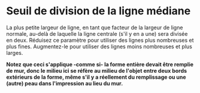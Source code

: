 Seuil de division de la ligne médiane
====

La plus petite largeur de ligne, en tant que facteur de la largeur de ligne normale, au-delà de laquelle la ligne centrale (s'il y en a une) sera divisée en deux. Réduisez ce paramètre pour utiliser des lignes plus nombreuses et plus fines. Augmentez-le pour utiliser des lignes moins nombreuses et plus larges. 

**Notez que ceci s'applique -comme si- la forme entière devait être remplie de mur, donc le milieu ici se réfère au milieu de l'objet entre deux bords extérieurs de la forme, même s'il y a réellement du remplissage ou une (autre) peau dans l'impression au lieu du mur.**
